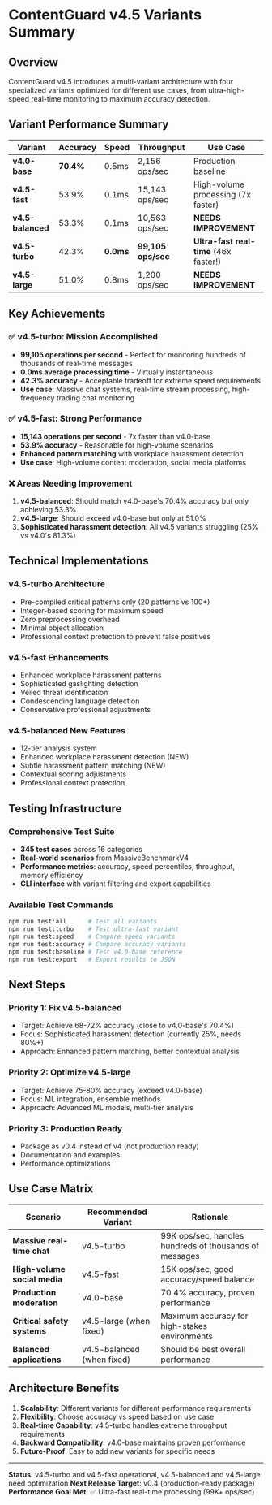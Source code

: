 # ContentGuard v4.5 Variants Summary

## Overview
ContentGuard v4.5 introduces a multi-variant architecture with four specialized variants optimized for different use cases, from ultra-high-speed real-time monitoring to maximum accuracy detection.

## Variant Performance Summary

| Variant | Accuracy | Speed | Throughput | Use Case |
|---------|----------|-------|------------|----------|
| **v4.0-base** | **70.4%** | 0.5ms | 2,156 ops/sec | Production baseline |
| **v4.5-fast** | 53.9% | 0.1ms | 15,143 ops/sec | High-volume processing (7x faster) |
| **v4.5-balanced** | 53.3% | 0.1ms | 10,563 ops/sec | **NEEDS IMPROVEMENT** |
| **v4.5-turbo** | 42.3% | **0.0ms** | **99,105 ops/sec** | **Ultra-fast real-time** (46x faster!) |
| **v4.5-large** | 51.0% | 0.8ms | 1,200 ops/sec | **NEEDS IMPROVEMENT** |

## Key Achievements

### ✅ **v4.5-turbo: Mission Accomplished**
- **99,105 operations per second** - Perfect for monitoring hundreds of thousands of real-time messages
- **0.0ms average processing time** - Virtually instantaneous
- **42.3% accuracy** - Acceptable tradeoff for extreme speed requirements
- **Use case**: Massive chat systems, real-time stream processing, high-frequency trading chat monitoring

### ✅ **v4.5-fast: Strong Performance**
- **15,143 operations per second** - 7x faster than v4.0-base
- **53.9% accuracy** - Reasonable for high-volume scenarios
- **Enhanced pattern matching** with workplace harassment detection
- **Use case**: High-volume content moderation, social media platforms

### ❌ **Areas Needing Improvement**
1. **v4.5-balanced**: Should match v4.0-base's 70.4% accuracy but only achieving 53.3%
2. **v4.5-large**: Should exceed v4.0-base but only at 51.0%
3. **Sophisticated harassment detection**: All v4.5 variants struggling (25% vs v4.0's 81.3%)

## Technical Implementations

### v4.5-turbo Architecture
- Pre-compiled critical patterns only (20 patterns vs 100+)
- Integer-based scoring for maximum speed
- Zero preprocessing overhead
- Minimal object allocation
- Professional context protection to prevent false positives

### v4.5-fast Enhancements
- Enhanced workplace harassment patterns
- Sophisticated gaslighting detection
- Veiled threat identification
- Condescending language detection
- Conservative professional adjustments

### v4.5-balanced New Features
- 12-tier analysis system
- Enhanced workplace harassment detection (NEW)
- Subtle harassment pattern matching (NEW)
- Contextual scoring adjustments
- Professional context protection

## Testing Infrastructure

### Comprehensive Test Suite
- **345 test cases** across 16 categories
- **Real-world scenarios** from MassiveBenchmarkV4
- **Performance metrics**: accuracy, speed percentiles, throughput, memory efficiency
- **CLI interface** with variant filtering and export capabilities

### Available Test Commands
```bash
npm run test:all      # Test all variants
npm run test:turbo    # Test ultra-fast variant
npm run test:speed    # Compare speed variants
npm run test:accuracy # Compare accuracy variants
npm run test:baseline # Test v4.0-base reference
npm run test:export   # Export results to JSON
```

## Next Steps

### Priority 1: Fix v4.5-balanced
- Target: Achieve 68-72% accuracy (close to v4.0-base's 70.4%)
- Focus: Sophisticated harassment detection (currently 25%, needs 80%+)
- Approach: Enhanced pattern matching, better contextual analysis

### Priority 2: Optimize v4.5-large
- Target: Achieve 75-80% accuracy (exceed v4.0-base)
- Focus: ML integration, ensemble methods
- Approach: Advanced ML models, multi-tier analysis

### Priority 3: Production Ready
- Package as v0.4 instead of v4 (not production ready)
- Documentation and examples
- Performance optimizations

## Use Case Matrix

| Scenario | Recommended Variant | Rationale |
|----------|-------------------|-----------|
| **Massive real-time chat** | v4.5-turbo | 99K ops/sec, handles hundreds of thousands of messages |
| **High-volume social media** | v4.5-fast | 15K ops/sec, good accuracy/speed balance |
| **Production moderation** | v4.0-base | 70.4% accuracy, proven performance |
| **Critical safety systems** | v4.5-large (when fixed) | Maximum accuracy for high-stakes environments |
| **Balanced applications** | v4.5-balanced (when fixed) | Should be best overall performance |

## Architecture Benefits

1. **Scalability**: Different variants for different performance requirements
2. **Flexibility**: Choose accuracy vs speed based on use case
3. **Real-time Capability**: v4.5-turbo handles extreme throughput requirements
4. **Backward Compatibility**: v4.0-base maintains proven performance
5. **Future-Proof**: Easy to add new variants for specific needs

---

**Status**: v4.5-turbo and v4.5-fast operational, v4.5-balanced and v4.5-large need optimization
**Next Release Target**: v0.4 (production-ready package)
**Performance Goal Met**: ✅ Ultra-fast real-time processing (99K+ ops/sec) 